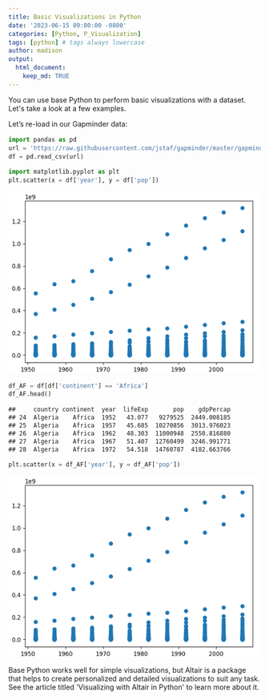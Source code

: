 ```yaml
---
title: Basic Visualizations in Python
date: '2023-06-15 09:00:00 -0800'
categories: [Python, P_Visualization]
tags: [python] # tags always lowercase
author: madison
output: 
  html_document:
    keep_md: TRUE
---
```




You can use base Python to perform basic visualizations with a dataset. Let's take a look at a few examples.

Let’s re-load in our Gapminder data:


```python
import pandas as pd
url = 'https://raw.githubusercontent.com/jstaf/gapminder/master/gapminder/gapminder.csv'
df = pd.read_csv(url)
```


```python
import matplotlib.pyplot as plt
plt.scatter(x = df['year'], y = df['pop'])
```


![](/figures/basic-viz-plot-1.png)<!-- -->



```python
df_AF = df[df['continent'] == 'Africa']
df_AF.head()
```

```
##     country continent  year  lifeExp       pop    gdpPercap
## 24  Algeria    Africa  1952   43.077   9279525  2449.008185
## 25  Algeria    Africa  1957   45.685  10270856  3013.976023
## 26  Algeria    Africa  1962   48.303  11000948  2550.816880
## 27  Algeria    Africa  1967   51.407  12760499  3246.991771
## 28  Algeria    Africa  1972   54.518  14760787  4182.663766
```

```python
plt.scatter(x = df_AF['year'], y = df_AF['pop'])
```


![](/figures/basic-viz-plot-1.png)<!-- -->


Base Python works well for simple visualizations, but Altair is a package that helps to create personalized and detailed visualizations to suit any task. See the article titled 'Visualizing with Altair in Python' to learn more about it.
